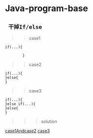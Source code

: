 # Java-program-base
` 干掉If/else`
---------------------------------------
>>case1
```
if(...){
            
        }
```
>>case2
```
if(...){
}else{
}
```
>>case3
```
if(...){
}else if(...){
}else{
}
```

>>> solution

[case1Andcase2](/src/com/glod/base/IfAndElseOptimize.java)
[case3](/src/com/glod/base/ComplexIfAndElseOptimize.java)